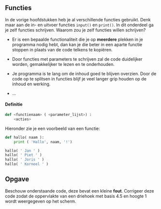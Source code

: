 ## Functies
In de vorige hoofdstukken heb je al verschillende functies gebruikt. Denk maar aan de in- en uitvoer functies `input()` en `print()`. In dit onderdeel ga je zelf functies schrijven. Waarom zou je zelf functies willen schrijven?

-   Er is een bepaalde functionaliteit die je op **meerdere** plekken in je programma nodig hebt, dan kan je die beter in een aparte functie stoppen in plaats van de code telkens te kopiëren.

-   Door functies met parameters te schrijven zal de code duidelijker worden, gemakkelijker te lezen en te onderhouden.

-   Je programma is te lang om de inhoud goed te blijven overzien. Door de code op te splitsen in functies blijf je veel langer grip houden op de inhoud en werking.

-   ...

#### Definitie
```python
def <functienaam> ( <parameter_lijst>) :
    <acties>
```
Hieronder zie je een voorbeeld van een functie:

```python
def hallo( naam ):
    print ( 'Hallo', naam, '!')

hallo( ' Jan ' )
hallo( ' Piet ' )
hallo( ' Joris ' )
hallo( ' Korneel ' )
```

## Opgave
Beschouw onderstaande code, deze bevat een kleine **fout**. Corrigeer deze code zodat de oppervlakte van een driehoek met basis 4.5 en hoogte 1 wordt weergegeven op het scherm.